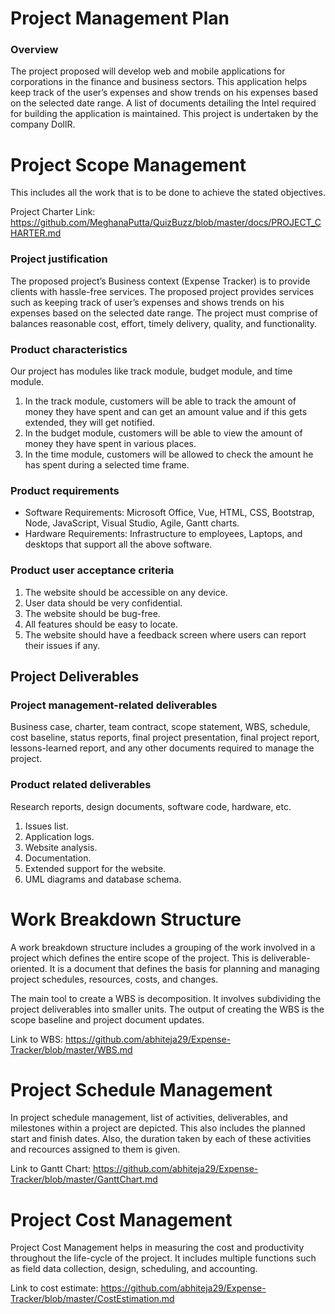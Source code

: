 # Project Management Plan
### Overview

The project proposed will develop web and mobile applications for corporations in the finance and business sectors. This application helps keep track of the user’s expenses and show trends on his expenses based on the selected date range. A list of documents detailing the Intel required for building the application is maintained. This project is undertaken by the company DollR.

# Project Scope Management
This includes all the work that is to be done to achieve the stated objectives. 

Project Charter Link: https://github.com/MeghanaPutta/QuizBuzz/blob/master/docs/PROJECT_CHARTER.md

### Project justification
The proposed project’s Business context (Expense Tracker) is to provide clients with hassle-free services. The proposed project provides services such as keeping track of user’s expenses and shows trends on his expenses based on the selected date range. The project must comprise of balances reasonable cost, effort, timely delivery, quality, and functionality.

### Product characteristics
Our project has modules like track module, budget module, and time module.
1.	In the track module, customers will be able to track the amount of money they have spent and can get an amount value and if this gets extended, they will get notified.
2.	In the budget module, customers will be able to view the amount of money they have spent in various places.
3.	In the time module, customers will be allowed to check the amount he has spent during a selected time frame.

### Product requirements
- Software Requirements: 
Microsoft Office, Vue, HTML, CSS, Bootstrap, Node, JavaScript, Visual Studio, Agile, Gantt charts.
- Hardware Requirements:
Infrastructure to employees, Laptops, and desktops that support all the above software.

### Product user acceptance criteria
1.	The website should be accessible on any device.
2.	User data should be very confidential. 
3.	The website should be bug-free. 
4.	All features should be easy to locate.
5.	The website should have a feedback screen where users can report their issues if any.

## Project Deliverables
### Project management-related deliverables
Business case, charter, team contract, scope statement, WBS, schedule, cost baseline, status reports, final project presentation, final project report, lessons-learned report, and any other documents required to manage the project.

### Product related deliverables
Research reports, design documents, software code, hardware, etc.
1.	Issues list.
2.	Application logs.
3.	Website analysis.
4.	Documentation.
5.	Extended support for the website.
6.	UML diagrams and database schema.

# Work Breakdown Structure

A work breakdown structure includes a grouping of the work involved in a project which defines the entire scope of the project. This is deliverable-oriented. It is a document that defines the basis for planning and managing project schedules, resources, costs, and changes.

The main tool to create a WBS is decomposition. It involves subdividing the project deliverables into smaller units. The output of creating the WBS is the scope baseline and project document updates.

Link to WBS: https://github.com/abhiteja29/Expense-Tracker/blob/master/WBS.md

# Project Schedule Management

In project schedule management, list of activities, deliverables, and milestones within a project are depicted. This also includes the planned start and finish dates. Also, the duration taken by each of these activities and recources assigned to them is given.

Link to Gantt Chart: https://github.com/abhiteja29/Expense-Tracker/blob/master/GanttChart.md

# Project Cost Management

Project Cost Management helps in measuring the cost and productivity throughout the life-cycle of the project. It includes multiple functions such as field data collection, design, scheduling, and accounting.

Link to cost estimate: https://github.com/abhiteja29/Expense-Tracker/blob/master/CostEstimation.md

